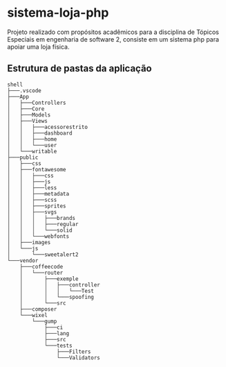 # sistema-loja-php
Projeto realizado com propósitos acadêmicos para a disciplina de Tópicos Especiais em engenharia de software 2, consiste em um sistema php para apoiar uma loja física.

## Estrutura de pastas da aplicação
```
shell
├───.vscode
├───App
│   ├───Controllers
│   ├───Core
│   ├───Models
│   ├───Views
│   │   ├───acessorestrito
│   │   ├───dashboard
│   │   ├───home
│   │   └───user
│   └───writable
├───public
│   ├───css
│   ├───fontawesome
│   │   ├───css
│   │   ├───js
│   │   ├───less
│   │   ├───metadata
│   │   ├───scss
│   │   ├───sprites
│   │   ├───svgs
│   │   │   ├───brands
│   │   │   ├───regular
│   │   │   └───solid
│   │   └───webfonts
│   ├───images
│   └───js
│       └───sweetalert2
└───vendor
    ├───coffeecode
    │   └───router
    │       ├───exemple
    │       │   ├───controller
    │       │   │   └───Test
    │       │   └───spoofing
    │       └───src
    ├───composer
    └───wixel
        └───gump
            ├───ci
            ├───lang
            ├───src
            └───tests
                ├───Filters
                └───Validators
```